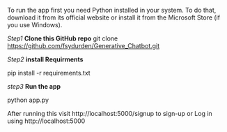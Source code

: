 To run the app first you need Python installed in your system. To do that, download it from its official website or install it from the Microsoft Store (if you use Windows).

*Step1*
**Clone this GitHub repo**
git clone https://github.com/fsydurden/Generative_Chatbot.git

*Step2*
**install Requirments**

pip install -r requirements.txt

*step3*
**Run the app**

python app.py

After running this visit http://localhost:5000/signup to sign-up
or 
Log in using  http://localhost:5000

